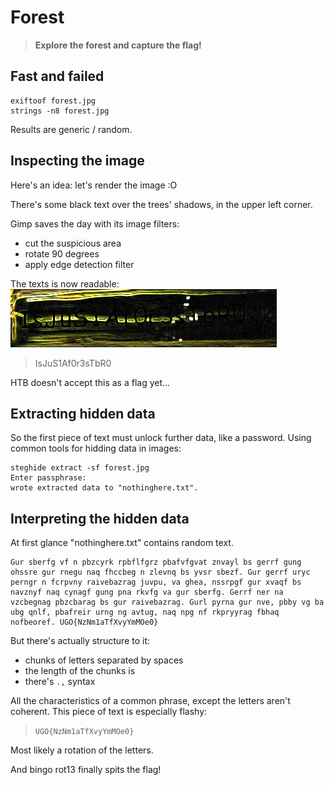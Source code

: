 # Forest

> **Explore the forest and capture the flag!**

## Fast and failed

```
exiftoof forest.jpg
strings -n8 forest.jpg
```

Results are generic / random.

## Inspecting the image

Here's an idea: let's render the image :O

There's some black text over the trees' shadows, in the upper left corner.

Gimp saves the day with its image filters:
- cut the suspicious area
- rotate 90 degrees
- apply edge detection filter

The texts is now readable:
![just-a-forest](just-a-forest.png)

> IsJuS1Af0r3sTbR0

HTB doesn't accept this as a flag yet...

## Extracting hidden data

So the first piece of text must unlock further data, like a password.
Using common tools for hidding data in images:

```
steghide extract -sf forest.jpg
Enter passphrase:
wrote extracted data to "nothinghere.txt".
```

## Interpreting the hidden data

At first glance "nothinghere.txt" contains random text.

```
Gur sberfg vf n pbzcyrk rpbflfgrz pbafvfgvat znvayl bs gerrf gung ohssre gur rnegu naq fhccbeg n zlevnq bs yvsr sbezf. Gur gerrf uryc perngr n fcrpvny raivebazrag juvpu, va ghea, nssrpgf gur xvaqf bs navznyf naq cynagf gung pna rkvfg va gur sberfg. Gerrf ner na vzcbegnag pbzcbarag bs gur raivebazrag. Gurl pyrna gur nve, pbby vg ba ubg qnlf, pbafreir urng ng avtug, naq npg nf rkpryyrag fbhaq nofbeoref. UGO{NzNm1aTfXvyYmMOe0}
```

But there's actually structure to it:
- chunks of letters separated by spaces
- the length of the chunks is
- there's `.,` syntax

All the characteristics of a common phrase, except the letters aren't coherent.
This piece of text is especially flashy:

> `UGO{NzNm1aTfXvyYmMOe0}`

Most likely a rotation of the letters.

And bingo rot13 finally spits the flag!

